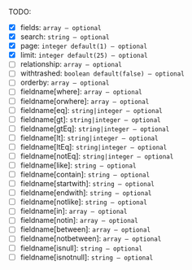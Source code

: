 TODO:
* [X] fields: `array ― optional`
* [X] search: `string ― optional`
* [X] page: `integer default(1) ― optional`
* [X] limit: `integer default(25) ― optional`
* [ ] relationship: `array ― optional`
* [ ] withtrashed: `boolean default(false) ― optional`
* [ ] orderby: `array ― optional`
* [ ] fieldname[where]: `array ― optional`
* [ ] fieldname[orwhere]: `array ― optional`
* [ ] fieldname[eq]: `string|integer ― optional`
* [ ] fieldname[gt]: `string|integer ― optional`
* [ ] fieldname[gtEq]: `string|integer ― optional`
* [ ] fieldname[lt]: `string|integer ― optional`
* [ ] fieldname[ltEq]: `string|integer ― optional`
* [ ] fieldname[notEq]: `string|integer ― optional`
* [ ] fieldname[like]: `string ― optional`
* [ ] fieldname[contain]: `string ― optional`
* [ ] fieldname[startwith]: `string ― optional`
* [ ] fieldname[endwith]: `string ― optional`
* [ ] fieldname[notlike]: `string ― optional`
* [ ] fieldname[in]: `array ― optional`
* [ ] fieldname[notin]: `array ― optional`
* [ ] fieldname[between]: `array ― optional`
* [ ] fieldname[notbetween]: `array ― optional`
* [ ] fieldname[isnull]: `string ― optional`
* [ ] fieldname[isnotnull]: `string ― optional`